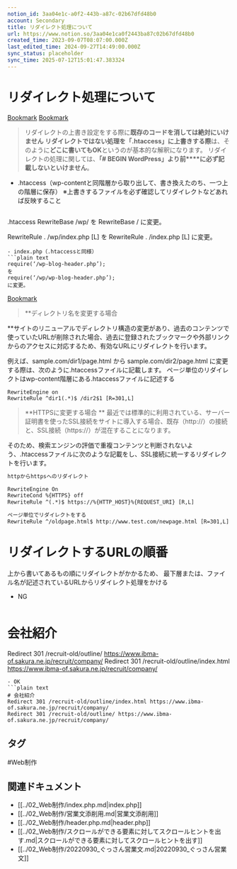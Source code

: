 ```yaml
---
notion_id: 3aa04e1c-a0f2-443b-a87c-02b67dfd48b0
account: Secondary
title: リダイレクト処理について
url: https://www.notion.so/3aa04e1ca0f2443ba87c02b67dfd48b0
created_time: 2023-09-07T08:07:00.000Z
last_edited_time: 2024-09-27T14:49:00.000Z
sync_status: placeholder
sync_time: 2025-07-12T15:01:47.383324
---
```

# リダイレクト処理について

[Bookmark](https://notes-de-design.com/website/wordpress/remove-wp-address-wordpress/)
[Bookmark](https://designerbrg.com/wp_redirect/)
> リダイレクトの上書き設定をする際に**既存のコードを消しては絶対にいけません**
**リダイレクトではない処理を「.htaccess」に上書きする際**は、そのように**どこに書いてもOK**というのが基本的な解釈になります。
リダイレクトの処理に関しては、**「# BEGIN WordPress」より前****に必ず記載しないといけません**。
- .htaccess（wp-contentと同階層から取り出して、書き換えたのち、一つ上の階層に保存）
※上書きするファイルを必ず確認してリダイレクトなどあれば反映すること
  ```plain text
.htaccess
RewriteBase /wp/
を
RewriteBase /
に変更。

RewriteRule . /wp/index.php [L]
を
RewriteRule . /index.php [L]
に変更。
  ```
- index.php（.htaccessと同様）
  ```plain text
require(‘/wp-blog-header.php’);
を
require(‘/wp/wp-blog-header.php’);
に変更。
  ```
[Bookmark](https://www.best-hp.jp/univ/koza-category/course/168/)
> **ディレクトリ名を変更する場合

**サイトのリニューアルでディレクトリ構造の変更があり、過去のコンテンツで使っていたURLが削除された場合、過去に登録されたブックマークや外部リンクからのアクセスに対応するため、有効なURLにリダイレクトを行います。

例えば、sample.com/dir1/page.html から sample.com/dir2/page.html に変更する際は、次のように.htaccessファイルに記載します。
ページ単位のリダイレクトはwp-content階層にある.htaccessファイルに記述する
```plain text
RewriteEngine on
RewriteRule ^dir1(.*)$ /dir2$1 [R=301,L]
```
> **HTTPSに変更する場合
**
  最近では標準的に利用されている、サーバー証明書を使ったSSL接続をサイトに導入する場合、既存（http://）の接続と、SSL接続（https://）が混在することになります。

そのため、検索エンジンの評価で重複コンテンツと判断されないよう、.htaccessファイルに次のような記載をし、SSL接続に統一するリダイレクトを行います。
```html
httpからhttpsへのリダイレクト

RewriteEngine On
RewriteCond %{HTTPS} off
RewriteRule ^(.*)$ https://%{HTTP_HOST}%{REQUEST_URI} [R,L]

ページ単位でリダイレクトをする
RewriteRule ^/oldpage.html$ http://www.test.com/newpage.html [R=301,L]
```
# リダイレクトするURLの順番
上から書いてあるもの順にリダイレクトがかかるため、
最下層または、ファイル名が記述されているURLからリダイレクト処理をかける
- NG
  ```plain text
# 会社紹介
Redirect 301 /recruit-old/outline/ https://www.ibma-of.sakura.ne.jp/recruit/company/
Redirect 301 /recruit-old/outline/index.html https://www.ibma-of.sakura.ne.jp/recruit/company/
  ```
- OK
  ```plain text
# 会社紹介
Redirect 301 /recruit-old/outline/index.html https://www.ibma-of.sakura.ne.jp/recruit/company/
Redirect 301 /recruit-old/outline/ https://www.ibma-of.sakura.ne.jp/recruit/company/

  ```

## タグ

#Web制作 

## 関連ドキュメント

- [[../02_Web制作/index.php.md|index.php]]
- [[../02_Web制作/営業文添削用.md|営業文添削用]]
- [[../02_Web制作/header.php.md|header.php]]
- [[../02_Web制作/スクロールができる要素に対してスクロールヒントを出す.md|スクロールができる要素に対してスクロールヒントを出す]]
- [[../02_Web制作/20220930_ぐっさん営業文.md|20220930_ぐっさん営業文]]
